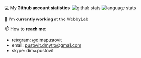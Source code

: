 💻 My **Github account statistics**:
![github stats](https://github-readme-stats.vercel.app/api?username=pustovitDmytro&show_icons=true&line_height=24)
![language stats](https://github-readme-stats.vercel.app//api/top-langs/?username=pustovitDmytro&layout=compact&langs_count=5&exclude_repo=contributions)

🏢 I'm **currently working** at the [WebbyLab](https://webbylab.com)

📫 How to **reach me**: 
* telegram: @dimapustovit
* email: pustovit.dmytro@gmail.com
* skype: dima.pustovit
